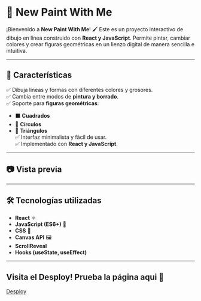 # 🎨 New Paint With Me  

¡Bienvenido a **New Paint With Me**! 🖌️ Este es un proyecto interactivo de dibujo en línea construido con **React y JavaScript**. Permite pintar, cambiar colores y crear figuras geométricas en un lienzo digital de manera sencilla e intuitiva.  

---

## 🚀 Características  
✅ Dibuja líneas y formas con diferentes colores y grosores.  
✅ Cambia entre modos de **pintura y borrado**.  
✅ Soporte para **figuras geométricas**:  
   - ⬛ **Cuadrados**  
   - 🔵 **Círculos**  
   - 🔺 **Triángulos**  
✅ Interfaz minimalista y fácil de usar.  
✅ Implementado con **React y JavaScript**.  

---

## 📷 Vista previa  

---

## 🛠️ Tecnologías utilizadas  
- **React** ⚛️  
- **JavaScript (ES6+)** 📜  
- **CSS** 🎨  
- **Canvas API** 🖼️
- **ScrollReveal** 
- **Hooks (useState, useEffect)**  

---
   
## Visita el Desploy! Prueba la página aqui 🚀
[Desploy](https://new-paint-with-me.vercel.app/)
